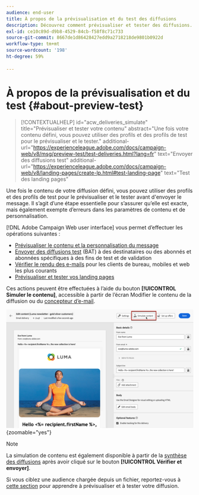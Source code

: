 ```yaml
---
audience: end-user
title: À propos de la prévisualisation et du test des diffusions
description: Découvrez comment prévisualiser et tester des diffusions.
exl-id: ce10c89d-d9b8-4529-84cb-f58f8c71c733
source-git-commit: 8667de1d86428427edd9a2718218de9801b0922d
workflow-type: tm+mt
source-wordcount: '198'
ht-degree: 59%

---
```


# À propos de la prévisualisation et du test {#about-preview-test}

>[!CONTEXTUALHELP]
>id="acw_deliveries_simulate"
>title="Prévisualiser et tester votre contenu"
>abstract="Une fois votre contenu défini, vous pouvez utiliser des profils et des profils de test pour le prévisualiser et le tester."
>additional-url="https://experienceleague.adobe.com/docs/campaign-web/v8/msg/preview-test/test-deliveries.html?lang=fr" text="Envoyer des diffusions test"
>additional-url="https://experienceleague.adobe.com/docs/campaign-web/v8/landing-pages/create-lp.html#test-landing-page" text="Test des landing pages"

Une fois le contenu de votre diffusion défini, vous pouvez utiliser des profils et des profils de test pour le prévisualiser et le tester avant d&#39;envoyer le message. Il s’agit d’une étape essentielle pour s’assurer qu’elle est exacte, mais également exempte d’erreurs dans les paramètres de contenu et de personnalisation.

[!DNL Adobe Campaign Web user interface] vous permet d’effectuer les opérations suivantes :

* [Prévisualiser le contenu et la personnalisation du message](preview-content.md)
* [Envoyer des diffusions test](test-deliveries.md) (BAT) à des destinataires ou des abonnés et abonnées spécifiques à des fins de test et de validation
* [Vérifier le rendu des e-mails](email-rendering.md) pour les clients de bureau, mobiles et web les plus courants
* [Prévisualiser et tester vos landing pages](../landing-pages/create-lp.md#test-landing-page)

Ces actions peuvent être effectuées à l’aide du bouton **[!UICONTROL Simuler le contenu]**, accessible à partir de l’écran Modifier le contenu de la diffusion ou du [concepteur d’e-mail](../email/get-started-email-designer.md).

![](assets/simulate-button.png){zoomable=&quot;yes&quot;}

>[!NOTE]
>
>La simulation de contenu est également disponible à partir de la [synthèse des diffusions](../monitor/prepare-send.md) après avoir cliqué sur le bouton **[!UICONTROL Vérifier et envoyer]**.
>
>Si vous ciblez une audience chargée depuis un fichier, reportez-vous à [cette section](../audience/file-audience.md#preview--test-your-email-test) pour apprendre à prévisualiser et à tester votre diffusion.
